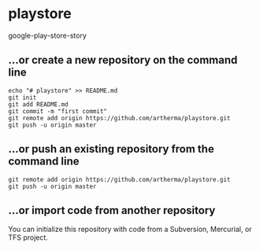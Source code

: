 # playstore
google-play-store-story

## …or create a new repository on the command line
```
echo "# playstore" >> README.md
git init
git add README.md
git commit -m "first commit"
git remote add origin https://github.com/artherma/playstore.git
git push -u origin master
```
## …or push an existing repository from the command line
```
git remote add origin https://github.com/artherma/playstore.git
git push -u origin master
```

## …or import code from another repository
You can initialize this repository with code from a Subversion, Mercurial, or TFS project.
